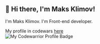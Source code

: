 ## 👋 Hi there, I'm Maks Klimov!

I'm Maks Klimov. I'm Front-end developer.

My profile in codewars [here](https://www.codewars.com/users/MaksKlimov)  
![My Codewarrior Profile Badge](https://www.codewars.com/users/MaksKlimov/badges/small)
